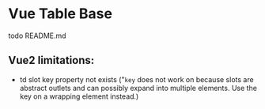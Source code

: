 # Vue Table Base

todo README.md

## Vue2 limitations:
- td slot key property not exists ("`key` does not work on <slot> because slots are abstract outlets and can possibly expand into multiple elements. Use the key on a wrapping element instead.)
